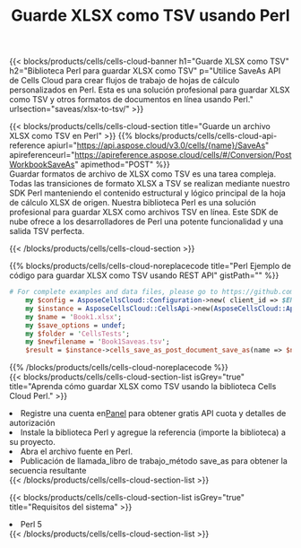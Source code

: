 ﻿---
title:  Guarde XLSX como TSV usando Perl
description:  Utilizando Aspose.Cells Cloud SDK para Perl para guardar el archivo en formato XLSX como archivo en formato TSV.
kwords: Excel, Save XLSX as TSV, REST, Perl
howto: How to save XLSX as TSV using Aspose.Cells Cloud Perl library.
---
{{< blocks/products/cells/cells-cloud-banner h1="Guarde XLSX como TSV" h2="Biblioteca Perl para guardar XLSX como TSV" p="Utilice SaveAs API de Cells Cloud para crear flujos de trabajo de hojas de cálculo personalizados en Perl. Esta es una solución profesional para guardar XLSX como TSV y otros formatos de documentos en línea usando Perl." urlsection="saveas/xlsx-to-tsv/" >}}

{{< blocks/products/cells/cells-cloud-section title="Guarde un archivo XLSX como TSV en Perl" >}}
{{% blocks/products/cells/cells-cloud-api-reference apiurl="https://api.aspose.cloud/v3.0/cells/{name}/SaveAs" apireferenceurl="https://apireference.aspose.cloud/cells/#/Conversion/PostWorkbookSaveAs" apimethod="POST" %}}
<br/>
Guardar formatos de archivo de XLSX como TSV es una tarea compleja. Todas las transiciones de formato XLSX a TSV se realizan mediante nuestro SDK Perl manteniendo el contenido estructural y lógico principal de la hoja de cálculo XLSX de origen. Nuestra biblioteca Perl es una solución profesional para guardar XLSX como archivos TSV en línea. Este SDK de nube ofrece a los desarrolladores de Perl una potente funcionalidad y una salida TSV perfecta.

{{< /blocks/products/cells/cells-cloud-section >}}

{{% blocks/products/cells/cells-cloud-noreplacecode title="Perl Ejemplo de código para guardar XLSX como TSV usando REST API" gistPath="" %}}
  
```perl
# For complete examples and data files, please go to https://github.com/aspose-cells-cloud/aspose-cells-cloud-perl/
    my $config = AsposeCellsCloud::Configuration->new( client_id => $ENV{'ProductClientId'}, client_secret => $ENV{'ProductClientSecret'});
    my $instance = AsposeCellsCloud::CellsApi->new(AsposeCellsCloud::ApiClient->new( $config));
    my $name = 'Book1.xlsx';
    my $save_options = undef;
    my $folder = 'CellsTests';
    my $newfilename = 'Book1Saveas.tsv';
    $result = $instance->cells_save_as_post_document_save_as(name => $name,save_options => $save_options, newfilename => $newfilename, folder => $folder);
```
  
{{% /blocks/products/cells/cells-cloud-noreplacecode %}}
<br/>
{{< blocks/products/cells/cells-cloud-section-list isGrey="true" title="Aprenda cómo guardar XLSX como TSV usando la biblioteca Cells Cloud Perl." >}}
<li> Registre una cuenta en<a href="https://dashboard.aspose.cloud/">Panel</a> para obtener gratis API cuota y detalles de autorización</li>
<li>Instale la biblioteca Perl y agregue la referencia (importe la biblioteca) a su proyecto.</li>
<li>Abra el archivo fuente en Perl.</li>
<li>Publicación de llamada_libro de trabajo_método save_as para obtener la secuencia resultante</li>
{{< /blocks/products/cells/cells-cloud-section-list >}}

{{< blocks/products/cells/cells-cloud-section-list isGrey="true" title="Requisitos del sistema" >}}
<li>Perl 5</li>
{{< /blocks/products/cells/cells-cloud-section-list >}}
